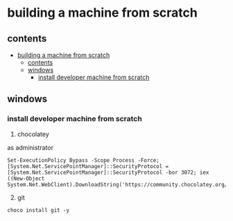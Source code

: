 # building a machine from scratch

## contents

- [building a machine from scratch](#building-a-machine-from-scratch)
  - [contents](#contents)
  - [windows](#windows)
    - [install developer machine from scratch](#install-developer-machine-from-scratch)

## windows

### install developer machine from scratch

1. chocolatey

as administrator

```
Set-ExecutionPolicy Bypass -Scope Process -Force; [System.Net.ServicePointManager]::SecurityProtocol = [System.Net.ServicePointManager]::SecurityProtocol -bor 3072; iex ((New-Object System.Net.WebClient).DownloadString('https://community.chocolatey.org/install.ps1'))
```

2. git

```
choco install git -y
```